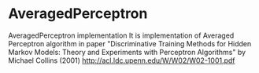 AveragedPerceptron
==================

AveragedPerceptron implementation
It is implementation of Averaged Perceptron algorithm in paper "Discriminative Training Methods for Hidden Markov Models: Theory and Experiments with Perceptron Algorithms"
by Michael Collins (2001)
http://acl.ldc.upenn.edu/W/W02/W02-1001.pdf


